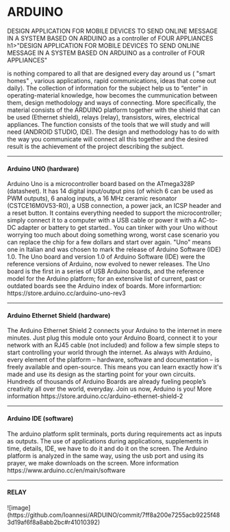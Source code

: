 # ARDUINO
DESIGN APPLICATION FOR MOBILE DEVICES TO SEND ONLINE MESSAGE IN A SYSTEM BASED ON ARDUINO as a controller of FOUR APPLIANCES
h1>"DESIGN APPLICATION FOR MOBILE DEVICES TO SEND ONLINE MESSAGE IN A SYSTEM BASED ON ARDUINO as a controller of  FOUR APPLIANCES"</h1> 
<p> is nothing compared to all that are designed  every day around us ( "smart homes" , various applications, rapid communications, ideas that come out daily). The collection of information for the subject help us to “enter” in operating-material knowledge, how becomes the cummunication between them, design methodology and ways of connecting. More specifically, the material consists of the ARDUINO platform together with the shield that can be used (Ethernet shield), relays (relay), transistors, wires, electrical appliances. The function consists of the tools that we will study and will need (ANDROID STUDIO, IDE). The design and methodology has to do with the way you communicate will connect all this together and the desired result is the achievement of the project describing the subject.

<hr> <h4>Arduino UNO (hardware)</h4>
<p>Arduino Uno is a microcontroller board based on the ATmega328P (datasheet). It has 14 digital input/output pins (of which 6 can be used as PWM outputs), 6 analog inputs, a 16 MHz ceramic resonator (CSTCE16M0V53-R0), a USB connection, a power jack, an ICSP header and a reset button. It contains everything needed to support the microcontroller; simply connect it to a computer with a USB cable or power it with a AC-to-DC adapter or battery to get started.. You can tinker with your Uno without worrying too much about doing something wrong, worst case scenario you can replace the chip for a few dollars and start over again. "Uno" means one in Italian and was chosen to mark the release of Arduino Software (IDE) 1.0. The Uno board and version 1.0 of Arduino Software (IDE) were the reference versions of Arduino, now evolved to newer releases. The Uno board is the first in a series of USB Arduino boards, and the reference model for the Arduino platform; for an extensive list of current, past or outdated boards see the Arduino index of boards. 
More informartion:
https://store.arduino.cc/arduino-uno-rev3  

<hr><h4>Arduino Ethernet Shield (hardware)</h4>
<p>The Arduino Ethernet Shield 2 connects your Arduino to the internet in mere minutes. Just plug this module onto your Arduino Board, connect it to your network with an RJ45 cable (not included) and follow a few simple steps to start controlling your world through the internet. As always with Arduino, every element of the platform – hardware, software and documentation – is freely available and open-source. This means you can learn exactly how it's made and use its design as the starting point for your own circuits. Hundreds of thousands of Arduino Boards are already fueling people’s creativity all over the world, everyday. Join us now, Arduino is you!
More information
https://store.arduino.cc/arduino-ethernet-shield-2
 
<hr><h4>Arduino IDE (software)</h4>
<p>The arduino platform split terminals, ports during requirements act as inputs as outputs. The use of applications during applications, supplements in time, details, IDE, we have to do it and do it on the screen. The Arduino platform is analyzed in the same way, using the usb port and using its prayer, we make downloads on the screen.
More information
https://www.arduino.cc/en/main/software
 
<hr><h4>RELAY</h4>
![image](https://github.com/Ioannesi/ARDUINO/commit/7ff8a200e7255acb9225f483d19af6f8a8abb2bc#r41010392)
